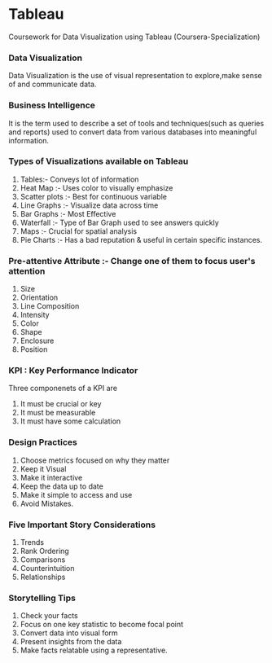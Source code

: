 # Tableau
Coursework for Data Visualization using Tableau (Coursera-Specialization)

### Data Visualization
Data Visualization is the use of visual representation to explore,make sense of and communicate data.

### Business Intelligence
It is the term used to describe a set of tools and techniques(such as queries and reports) used to convert data from various databases into meaningful information.

### Types of Visualizations available on Tableau

1. Tables:- Conveys lot of information 
2. Heat Map :- Uses color to visually emphasize
3. Scatter plots :- Best for continuous variable 
4. Line Graphs :-  Visualize data across time
5. Bar Graphs :- Most Effective
6. Waterfall :- Type of Bar Graph used to see answers quickly
7. Maps :- Crucial for spatial analysis
8. Pie Charts :- Has a bad reputation & useful in certain specific instances.

### Pre-attentive Attribute :- Change one of them to focus user's attention
1. Size 
2. Orientation
3. Line Composition
4. Intensity
5. Color
6. Shape
7. Enclosure
8. Position

### KPI : Key Performance Indicator
Three componenets of a KPI are
1. It must be crucial or key
2. It must be measurable
3. It must have some calculation

### Design Practices
1. Choose metrics focused on why they matter
2. Keep it Visual
3. Make it interactive
4. Keep the data up to date
5. Make it simple to access and use
6. Avoid Mistakes.

### Five Important Story Considerations
1. Trends
2. Rank Ordering
3. Comparisons
4. Counterintuition
5. Relationships

### Storytelling Tips
1. Check your facts
2. Focus on one key statistic to become focal point
3. Convert data into visual form 
4. Present insights from the data
5. Make facts relatable using a representative.
